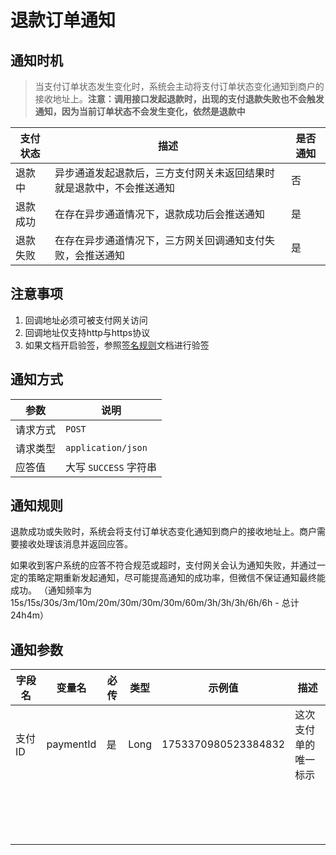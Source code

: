 # 退款订单通知

## 通知时机
> 当支付订单状态发生变化时，系统会主动将支付订单状态变化通知到商户的接收地址上。**注意：调用接口发起退款时，出现的支付退款失败也不会触发通知，因为当前订单状态不会发生变化，依然是退款中**

| 支付状态 | 	描述                                | 是否通知 |
|------|------------------------------------|------|
| 退款中  | 异步通道发起退款后，三方支付网关未返回结果时就是退款中，不会推送通知 | 否    |
| 退款成功 | 在存在异步通道情况下，退款成功后会推送通知              | 是    |
| 退款失败 | 在存在异步通道情况下，三方网关回调通知支付失败，会推送通知      | 是    |

## 注意事项
1. 回调地址必须可被支付网关访问
2. 回调地址仅支持http与https协议
3. 如果文档开启验签，参照[签名规则](../overview/签名规则.md)文档进行验签

## 通知方式

| 参数   | 说明                 |
|------|--------------------|
| 请求方式 | `POST`             |
| 请求类型 | `application/json` |
| 应答值  | 大写 `SUCCESS` 字符串   |

## 通知规则
退款成功或失败时，系统会将支付订单状态变化通知到商户的接收地址上。商户需要接收处理该消息并返回应答。

如果收到客户系统的应答不符合规范或超时，支付网关会认为通知失败，并通过一定的策略定期重新发起通知，尽可能提高通知的成功率，但微信不保证通知最终能成功。
（通知频率为15s/15s/30s/3m/10m/20m/30m/30m/30m/60m/3h/3h/3h/6h/6h - 总计 24h4m）

## 通知参数

| 字段名<img width=70/> | 变量名       | 必传 | 类型   | 示例值                 | 描述         |
|--------------------|-----------|----|------|---------------------|------------|
| 支付ID               | paymentId | 是  | Long | 1753370980523384832 | 这次支付单的唯一标示 |
|                    |           |    |      |                     |            |
|                    |           |    |      |                     |            |
|                    |           |    |      |                     |            |
|                    |           |    |      |                     |            |
|                    |           |    |      |                     |            |
|                    |           |    |      |                     |            |
|                    |           |    |      |                     |            |
|                    |           |    |      |                     |            |
|                    |           |    |      |                     |            |
|                    |           |    |      |                     |            |
|                    |           |    |      |                     |            |
|                    |           |    |      |                     |            |
|                    |           |    |      |                     |            |
|                    |           |    |      |                     |            |
|                    |           |    |      |                     |            |
|                    |           |    |      |                     |            |

